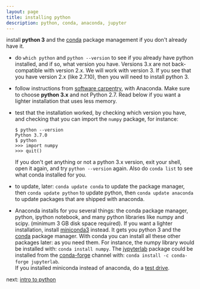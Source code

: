 ```yaml
---
layout: page
title: installing python
description: python, conda, anaconda, jupyter
---
```


install **python 3** and the
[conda](http://conda.pydata.org/) package management
if you don't already have it.

- do `which python` and `python --version` to see if you already have python
  installed, and if so, what version you have. Versions 3.x are not
  back-compatible with version 2.x. We will work with version 3.
  If you see that you have version 2.x (like 2.7.10), then you will need
  to install python 3.

- follow instructions from
  [software carpentry](https://uw-madison-aci.github.io/2018-08-29-uwmadison-swc/#python),
  with Anaconda. Make sure to choose **python 3.x** and not Python 2.7.
  Read below if you want a lighter installation that uses less memory.

- test that the installation worked,
  by checking which version you have, and checking that
  you can import the `numpy` package, for instance:

  ```shell
  $ python --version
  Python 3.7.0
  $ python
  >>> import numpy
  >>> quit()
  ```

  If you don't get anything or not a python 3.x version, exit your shell,
  open it again, and try `python --version` again.
  Also do `conda list` to see what conda installed for you.

- to update, later: `conda update conda` to update the package manager,
  then `conda update python` to update python,
  then `conda update anaconda` to update packages that are shipped
  with anaconda.

- Anaconda installs for you several things: the conda package manager,
  python, ipython notebook, and many python libraries like numpy and scipy.
  (minimum 3 GB disk space required). If you want a lighter installation,
  install [miniconda3](http://conda.pydata.org/miniconda.html) instead. It gets you python 3 and the [conda](http://conda.pydata.org/docs/intro.html)
  package manager. With conda you can install all these other packages later:
  as you need them. For instance, the numpy library would
  be installed with: `conda install numpy`.
  The [jypyterlab](https://github.com/jupyter/jupyterlab) package could be
  installed from the [conda-forge](https://conda-forge.github.io) channel with:
  `conda install -c conda-forge jupyterlab`.  
  If you installed miniconda instead of anaconda, do a
  [test drive](https://conda.io/docs/user-guide/getting-started.html).

<!--
- jupyter: some students using Bash (Ubuntu) on Windows had errors running jupyter.
  This Windows [bug report](https://github.com/Microsoft/BashOnWindows/issues/185)
  has a fix that worked for some:
  `conda install -c jzuhone zeromq=4.1.dev0`
-->

next: [intro to python](notes1020.html)
